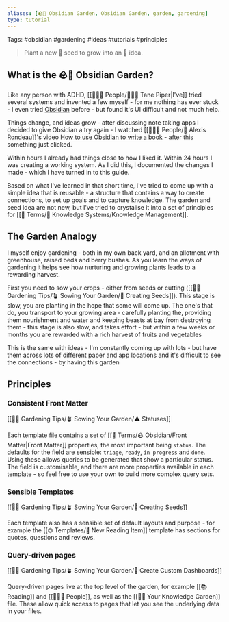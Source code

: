 ```yaml
---
aliases: [🪨🌱 Obsidian Garden, Obsidian Garden, garden, gardening]
type: tutorial
---
```

Tags: #obsidian #gardening #ideas #tutorials #principles

> Plant a new 🌱 seed to grow into an 🌺 idea.

## What is the 🪨🌱 Obsidian Garden?
Like any person with ADHD, [[👨‍👧‍👦 People/🧑🏻‍💻 Tane Piper|I've]] tried several systems and invented a few myself - for me nothing has ever stuck - I even tried [Obsidian](https://obsidian.md) before - but found it's UI difficult and not much help.

Things change, and ideas grow - after discussing note taking apps I decided to give Obsidian a try again - I watched [[👨‍👧‍👦 People/👤 Alexis Rondeau]]'s video [How to use Obsidian to write a book](https://www.youtube.com/watch?v=pP4AeGY2mz4) - after this something just clicked.  

Within hours I already had things close to how I liked it. Within 24 hours I was creating a working system. As I did this, I documented the changes I made - which I have turned in to this guide.

Based on what I've learned in that short time, I've tried to come up with a simple idea that is reusable - a structure that contains a way to create connections, to set up goals and to capture knowledge.  The garden and seed idea are not new, but I've tried to crystalise it into a set of principles for [[📇 Terms/🧠 Knowledge Systems/Knowledge Management]].

## The Garden Analogy
I myself enjoy gardening - both in my own back yard, and an allotment with greenhouse, raised beds and berry bushes.  As you learn the ways of gardening it helps see how nurturing and growing plants leads to a rewarding harvest.

First you need to sow your crops - either from seeds or cutting  ([[👩‍🌾 Gardening Tips/🪴 Sowing Your Garden/🌱 Creating Seeds]]).  This stage is slow, you are planting in the hope that some will come up.  The one's that do, you transport to your growing area - carefully planting the, providing them nourishment and water and keeping beasts at bay from destroying them - this stage is also slow, and takes effort - but within a few weeks or months you are rewarded with a rich harvest of fruits and vegetables

This is the same with ideas - I'm constantly coming up with lots - but have them across lots of different paper and app locations and it's difficult to see the connections - by having this garden

## Principles

### Consistent Front Matter
[[👩‍🌾 Gardening Tips/🪴 Sowing Your Garden/⚠️ Statuses]]

Each template file contains a set of [[📇 Terms/🪨 Obsidian/Front Matter|Front Matter]] properties, the most important being `status`.  The defaults for the field are sensible: `triage`, `ready`, `in progress` and `done`.  Using these allows queries to be generated that show a particular status.  The field is customisable, and there are more properties available in each template - so feel free to use your own to build more complex query sets.

### Sensible Templates
[[👩‍🌾 Gardening Tips/🪴 Sowing Your Garden/🌱 Creating Seeds]]

Each template also has a sensible set of default layouts and purpose - for example the [[⏣ Templates/📙 New Reading Item]] template has sections for quotes, questions and reviews.

### Query-driven pages
[[👩‍🌾 Gardening Tips/🪴 Sowing Your Garden/🎯 Create Custom Dashboards]]

Query-driven pages live at the top level of the garden, for example [[📚 Reading]] and [[👨‍👧‍👦 People]], as well as the [[👩‍🌾 Your Knowledge Garden]] file. These allow quick access to pages that let you see the underlying data in your files.
